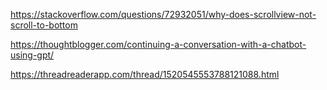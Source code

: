 https://stackoverflow.com/questions/72932051/why-does-scrollview-not-scroll-to-bottom

https://thoughtblogger.com/continuing-a-conversation-with-a-chatbot-using-gpt/

https://threadreaderapp.com/thread/1520545553788121088.html
